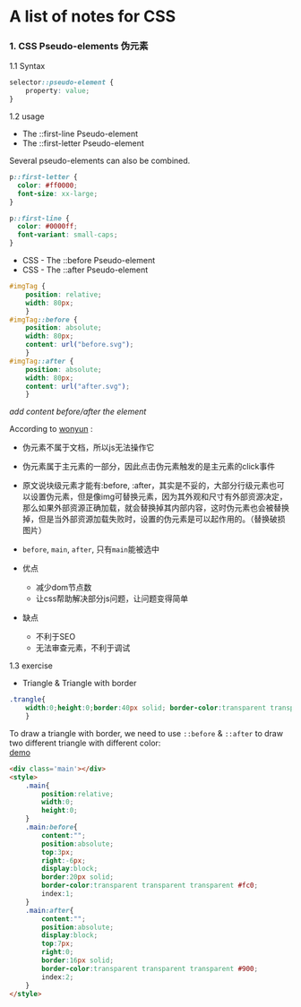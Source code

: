 # A list of notes for CSS

### 1. CSS Pseudo-elements 伪元素  
1.1 Syntax  
```css
selector::pseudo-element {
    property: value;
}
```
1.2 usage
- The ::first-line Pseudo-element  
- The ::first-letter Pseudo-element  

Several pseudo-elements can also be combined.

```css
p::first-letter {
  color: #ff0000;
  font-size: xx-large;
}

p::first-line {
  color: #0000ff;
  font-variant: small-caps;
}
```

- CSS - The ::before Pseudo-element
- CSS - The ::after Pseudo-element

```css
#imgTag {
	position: relative;
	width: 80px;
	}
#imgTag::before {
	position: absolute;
	width: 80px;
	content: url("before.svg");
	}
#imgTag::after {
	position: absolute;
	width: 80px;
	content: url("after.svg");
	}
```

<i>add content before/after the element</i>

According to [wonyun](https://www.cnblogs.com/wonyun/p/5807191.html) :
- 伪元素不属于文档，所以js无法操作它

- 伪元素属于主元素的一部分，因此点击伪元素触发的是主元素的click事件

- 原文说块级元素才能有:before, :after，其实是不妥的，大部分行级元素也可以设置伪元素，但是像img可替换元素，因为其外观和尺寸有外部资源决定，那么如果外部资源正确加载，就会替换掉其内部内容，这时伪元素也会被替换掉，但是当外部资源加载失败时，设置的伪元素是可以起作用的。（替换破损图片）
- `before`, `main`, `after`, 只有`main`能被选中

- 优点

    - 减少dom节点数
    - 让css帮助解决部分js问题，让问题变得简单  

- 缺点
    - 不利于SEO  
    - 无法审查元素，不利于调试  

1.3 exercise  
- Triangle & Triangle with border
```css
.trangle{
    width:0;height:0;border:40px solid; border-color:transparent transparent transparent #F00;
    }
```
To draw a triangle with border, we need to use `::before` & `::after` to draw two different triangle with different color:   
[demo](https://codepen.io/xzifan/pen/RwGBVJZ)  
```html
<div class='main'></div>
<style>
    .main{
        position:relative;
        width:0;
        height:0;
    }
    .main:before{
        content:"";
        position:absolute;
        top:3px;
        right:-6px;
        display:block;
        border:20px solid;
        border-color:transparent transparent transparent #fc0;
        index:1;
    }
    .main:after{
        content:"";
        position:absolute;
        display:block;
        top:7px;
        right:0;
        border:16px solid;
        border-color:transparent transparent transparent #900;
        index:2;
    }
</style>
```

